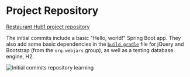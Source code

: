 # Project Repository

[Restaurant Hub1 project repository](https://github.com/iamdannie/restaurant-hub1)

The initial commits include a basic "Hello, world!" Spring Boot app. They also add some basic dependencies in the [`build.gradle`](https://github.com/LaunchCodeEducation/event-log/commit/3f91742a0527a65e64678c477d50f26a98b87f3e#diff-c197962302397baf3a4cc36463dce5ea) file for jQuery and Bootstrap (from the `org.webjars` group), as well as a testing database engine, H2.

![Initial commits](initial-commits.png)
repository
learning
